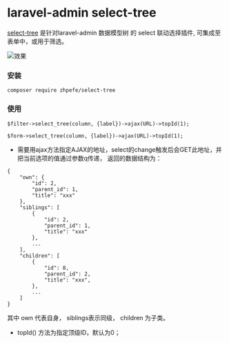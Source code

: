 laravel-admin select-tree
======

[select-tree](https://github.com/zhpefe/select-tree) 是针对laravel-admin 数据模型树 的 select 联动选择插件, 可集成至表单中，或用于筛选。

![效果](https://github.com/zhpefe/select-tree/raw/master/select-tree.png)

### 安装

`composer require zhpefe/select-tree`

### 使用

```
$filter->select_tree(column, {label})->ajax(URL)->topId(1);

$form->select_tree(column, {label})->ajax(URL)->topId(1);
```

* 需要用ajax方法指定AJAX的地址，select的change触发后会GET此地址，并把当前选项的值通过参数q传递，
返回的数据结构为：

```$xslt
{
    "own": {
        "id": 2,
        "parent_id": 1,
        "title": "xxx"        
    },
    "siblings": [
        {
            "id": 2,
            "parent_id": 1,
            "title": "xxx"
        },
        ...
    ],
    "children": [
        {
            "id": 8,
            "parent_id": 2,
            "title": "xxx",
        },
        ...
    ]
}
```
其中 own 代表自身， siblings表示同级， children 为子类。

* topId() 方法为指定顶级ID，默认为0；

